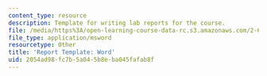 ```yaml
---
content_type: resource
description: Template for writing lab reports for the course.
file: /media/https%3A/open-learning-course-data-rc.s3.amazonaws.com/2-672-project-laboratory-spring-2009/2054ad98fc7b5a045b8eba045fafab8f_template.doc
file_type: application/msword
resourcetype: Other
title: 'Report Template: Word'
uid: 2054ad98-fc7b-5a04-5b8e-ba045fafab8f
---
```

